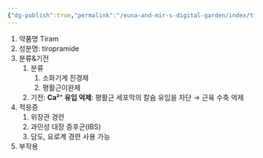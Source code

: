 ```yaml
---
{"dg-publish":true,"permalink":"/euna-and-mir-s-digital-garden/index/tiropramide-itirop-2/","tags":["template"]}
---
```


1. 약품명 Tiram 
2. 성분명: tiropramide
3. 분류&기전
	1. 분류
		1. 소화기계 진경제
		2. 평활근이완제
	2. 기전: **Ca²⁺ 유입 억제**: 평활근 세포막의 칼슘 유입을 차단 → 근육 수축 억제
4. 적응증
	1. 위장관 경련
	2. 과민성 대장 증후군(IBS)
	3. 담도, 요로계 경련 사용 가능 
5. 부작용